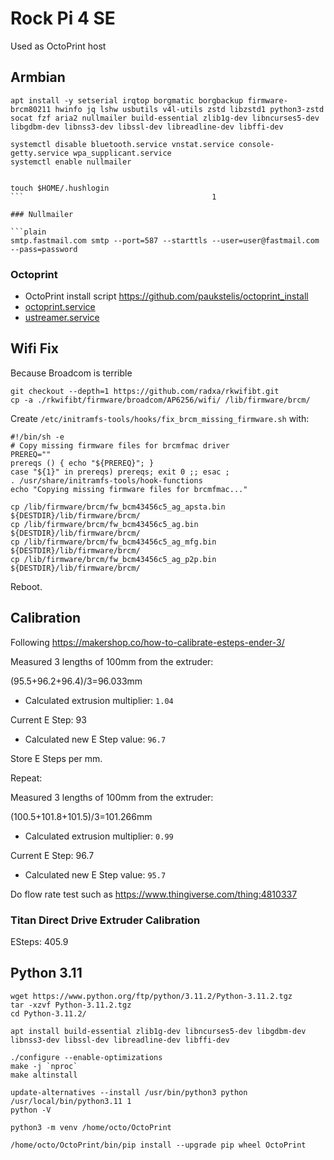 # Rock Pi 4 SE

Used as OctoPrint host

## Armbian

```shell
apt install -y setserial irqtop borgmatic borgbackup firmware-brcm80211 hwinfo jq lshw usbutils v4l-utils zstd libzstd1 python3-zstd socat fzf aria2 nullmailer build-essential zlib1g-dev libncurses5-dev libgdbm-dev libnss3-dev libssl-dev libreadline-dev libffi-dev

systemctl disable bluetooth.service vnstat.service console-getty.service wpa_supplicant.service
systemctl enable nullmailer


touch $HOME/.hushlogin
```                                          1

### Nullmailer

```plain
smtp.fastmail.com smtp --port=587 --starttls --user=user@fastmail.com --pass=password
```

### Octoprint

- OctoPrint install script <https://github.com/paukstelis/octoprint_install>
- [octoprint.service](octoprint.service)
- [ustreamer.service](ustreamer.service)

## Wifi Fix

Because Broadcom is terrible

```shell
git checkout --depth=1 https://github.com/radxa/rkwifibt.git
cp -a ./rkwifibt/firmware/broadcom/AP6256/wifi/ /lib/firmware/brcm/
```

Create `/etc/initramfs-tools/hooks/fix_brcm_missing_firmware.sh` with:

```shell
#!/bin/sh -e
# Copy missing firmware files for brcmfmac driver
PREREQ=""
prereqs () { echo "${PREREQ}"; }
case "${1}" in prereqs) prereqs; exit 0 ;; esac ;
. /usr/share/initramfs-tools/hook-functions
echo "Copying missing firmware files for brcmfmac..."

cp /lib/firmware/brcm/fw_bcm43456c5_ag_apsta.bin ${DESTDIR}/lib/firmware/brcm/
cp /lib/firmware/brcm/fw_bcm43456c5_ag.bin ${DESTDIR}/lib/firmware/brcm/
cp /lib/firmware/brcm/fw_bcm43456c5_ag_mfg.bin ${DESTDIR}/lib/firmware/brcm/
cp /lib/firmware/brcm/fw_bcm43456c5_ag_p2p.bin ${DESTDIR}/lib/firmware/brcm/
```

Reboot.

## Calibration

Following <https://makershop.co/how-to-calibrate-esteps-ender-3/>

Measured 3 lengths of 100mm from the extruder:

(95.5+96.2+96.4)/3=96.033mm

- Calculated extrusion multiplier: `1.04`

Current E Step: 93

- Calculated new E Step value: `96.7`

Store E Steps per mm.

Repeat:

Measured 3 lengths of 100mm from the extruder:

(100.5+101.8+101.5)/3=101.266mm

- Calculated extrusion multiplier: `0.99`

Current E Step: 96.7

- Calculated new E Step value: `95.7`

Do flow rate test such as <https://www.thingiverse.com/thing:4810337>

### Titan Direct Drive Extruder Calibration

ESteps: 405.9

## Python 3.11

```shell
wget https://www.python.org/ftp/python/3.11.2/Python-3.11.2.tgz
tar -xzvf Python-3.11.2.tgz
cd Python-3.11.2/

apt install build-essential zlib1g-dev libncurses5-dev libgdbm-dev libnss3-dev libssl-dev libreadline-dev libffi-dev

./configure --enable-optimizations
make -j `nproc`
make altinstall

update-alternatives --install /usr/bin/python3 python /usr/local/bin/python3.11 1
python -V

python3 -m venv /home/octo/OctoPrint

/home/octo/OctoPrint/bin/pip install --upgrade pip wheel OctoPrint
```
